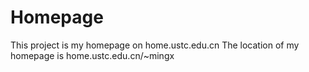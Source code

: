 # Homepage
 This project is my homepage on home.ustc.edu.cn
 The location of my homepage is home.ustc.edu.cn/~mingx 
